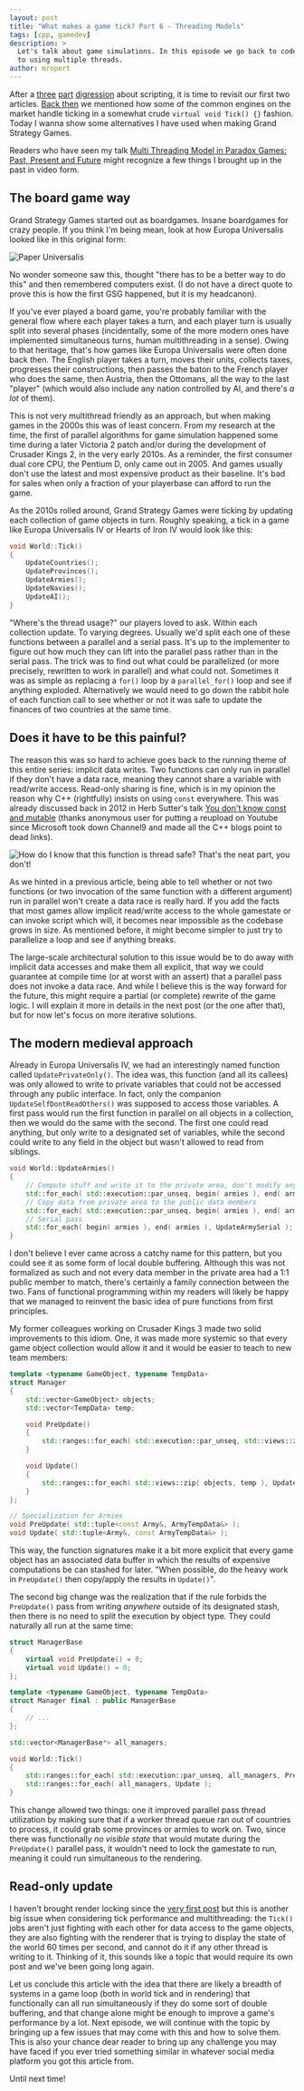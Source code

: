 ```yaml
---
layout: post
title: "What makes a game tick? Part 6 - Threading Models"
tags: [cpp, gamedev]
description: > 
  Let's talk about game simulations. In this episode we go back to code architecture and check out a few approaches
  to using multiple threads.
author: mropert
---
```


After a [three](/2025/05/07/making_games_tick_part3/) [part](/2025/05/27/making_games_tick_part4/)
[digression](/2025/06/17/making_games_tick_part5/) about scripting, it is time to revisit our first two articles.
[Back then](/2025/04/30/making_games_tick_part2/) we mentioned how some of the common engines on the market handle ticking
in a somewhat crude `virtual void Tick() {}` fashion. Today I wanna show some alternatives I have used when
making Grand Strategy Games.

Readers who have seen my talk [Multi Threading Model in Paradox Games: Past, Present and Future](https://www.youtube.com/watch?v=M6rTceqNiNg)
might recognize a few things I brought up in the past in video form.

## The board game way

Grand Strategy Games started out as boardgames. Insane boardgames for crazy people. If you think I'm being mean,
look at how Europa Universalis looked like in this original form:

![Paper Universalis](/assets/img/posts/paper_universalis.png)

No wonder someone saw this, thought "there has to be a better way to do this" and then remembered computers exist.
(I do not have a direct quote to prove this is how the first GSG happened, but it is my headcanon).

If you've ever played a board game, you're probably familiar with the general flow where each player takes a turn,
and each player turn is usually split into several phases (incidentally, some of the more modern ones have implemented
simultaneous turns, human multithreading in a sense). Owing to that heritage, that's how games like Europa Universalis
were often done back then. The English player takes a turn, moves their units, collects taxes, progresses their constructions,
then passes the baton to the French player who does the same, then Austria, then the Ottomans, all the way to the last "player"
(which would also include any nation controlled by AI, and there's _a lot_ of them).

This is not very multithread friendly as an approach, but when making games in the 2000s this was of least concern. 
From my research at the time, the first of parallel algorithms for game simulation happened some time during a later
Victoria 2 patch and/or during the development of Crusader Kings 2, in the very early 2010s. As a reminder, the
first consumer dual core CPU, the Pentium D, only came out in 2005. And games usually don't use  the latest and most expensive
product as their baseline. It's bad for sales when only a fraction of your playerbase can afford to run the game.

As the 2010s rolled around, Grand Strategy Games were ticking by updating each collection of game objects in turn.
Roughly speaking, a tick in a game like Europa Universalis IV or Hearts of Iron IV would look like this:

```cpp
void World::Tick()
{
    UpdateCountries();
    UpdateProvinces();
    UpdateArmies();
    UpdateNavies();
    UpdateAI();
}
```

"Where's the thread usage?" our players loved to ask. Within each collection update. To varying degrees.
Usually we'd split each one of these functions between a parallel and a serial pass. It's up to the implementer
to figure out how much they can lift into the parallel pass rather than in the serial pass. The trick
was to find out what could be parallelized (or more precisely, rewritten to work in parallel) and what could not.
Sometimes it was as simple as replacing a `for()` loop by a `parallel_for()` loop and see if anything exploded.
Alternatively we would need to go down the rabbit hole of each function call to see whether or not it was safe
to update the finances of two countries at the same time.

## Does it have to be this painful?

The reason this was so hard to achieve goes back to the running theme of this entire series: implicit data writes.
Two functions can only run in parallel if they don't have a data race, meaning they cannot share a variable with
read/write access. Read-only sharing is fine, which is in my opinion the reason why C++ (rightfully) insists
on using `const` everywhere. This was already discussed back in 2012 in Herb Sutter's talk
[You don't know const and mutable](https://www.youtube.com/watch?v=1aT2UVfwPUY) (thanks anonymous user for
putting a reupload on Youtube since Microsoft took down Channel9 and made all the C++ blogs point to dead links).

![How do I know that this function is thread safe? That's the neat part, you don't!](/assets/img/posts/neat_threads.png)

As we hinted in a previous article, being able to tell whether or not two functions (or two invocation of the same function with
a different argument) run in parallel won't create a data race is really hard. If you add the facts that most games
allow implicit read/write access to the whole gamestate or can invoke script which will, it becomes near impossible
as the codebase grows in size. As mentioned before, it might become simpler to just try to parallelize a loop and
see if anything breaks.

The large-scale architectural solution to this issue would be to do away with implicit data accesses and make them all explicit,
that way we could guarantee at compile time (or at worst with an assert) that a parallel pass does not invoke a data race.
And while I believe this is the way forward for the future, this might require a partial (or complete) rewrite of the game logic.
I will explain it more in details in the next post (or the one after that), but for now let's focus on more iterative solutions.

## The modern medieval approach

Already in Europa Universalis IV, we had an interestingly named function called `UpdatePrivateOnly()`. The idea
was, this function (and all its callees) was only allowed to write to private variables that could not be
accessed through any public interface. In fact, only the companion `UpdateSelfDontReadOthers()` was supposed to access those variables.
A first pass would run the first function in parallel on all objects in a collection, then we would do the same with the second. The first one
could read anything, but only write to a designated set of variables, while the second could write to any field
in the object but wasn't allowed to read from siblings.

```cpp
void World::UpdateArmies()
{
    // Compute stuff and write it to the private area, don't modify anything visible
    std::for_each( std::execution::par_unseq, begin( armies ), end( armies ), UpdateArmyPrivateOnly );
    // Copy data from private area to the public data members
    std::for_each( std::execution::par_unseq, begin( armies ), end( armies ), UpdateArmySelfDontReadOthers );
    // Serial pass
    std::for_each( begin( armies ), end( armies ), UpdateArmySerial );
}
```

I don't believe I ever came across a catchy name for this pattern, but you could see it as some form of local double buffering.
Although this was not formalized as such and not every data member in the private area had a 1:1 public member to match,
there's certainly a family connection between the two. Fans of functional programming within my readers will likely be happy
that we managed to reinvent the basic idea of pure functions from first principles. 

My former colleagues working on Crusader Kings 3 made two solid improvements to this idiom. One, it was made more
systemic so that every game object collection would allow it and it would be easier to teach to new team members:

```cpp
template <typename GameObject, typename TempData>
struct Manager
{
    std::vector<GameObject> objects;
    std::vector<TempData> temp;

    void PreUpdate()
    {
        std::ranges::for_each( std::execution::par_unseq, std::views::zip( objects, temp ), PreUpdate );
    }

    void Update()
    {
        std::ranges::for_each( std::views::zip( objects, temp ), Update );
    }
};

// Specialization for Armies
void PreUpdate( std::tuple<const Army&, ArmyTempData&> );
void Update( std::tuple<Army&, const ArmyTempData&> );
```

This way, the function signatures make it a bit more explicit that every game object has an associated data buffer
in which the results of expensive computations be can stashed for later. "When possible, do the heavy work in `PreUpdate()`
then copy/apply the results in `Update()`".

The second big change was the realization that if the rule forbids the `PreUpdate()` pass from writing
_anywhere_ outside of its designated stash, then there is no need to split the execution by object type. They could naturally
all run at the same time:

```cpp
struct ManagerBase
{
    virtual void PreUpdate() = 0;
    virtual void Update() = 0;
};

template <typename GameObject, typename TempData>
struct Manager final : public ManagerBase
{
    // ...
};

std::vector<ManagerBase*> all_managers;

void World::Tick()
{
    std::ranges::for_each( std::execution::par_unseq, all_managers, PreUpdate );
    std::ranges::for_each( all_managers, Update );
}
```

This change allowed two things: one it improved parallel pass thread utilization by making sure that if a worker thread
queue ran out of countries to process, it could grab some provinces or armies to work on. Two, since there
was functionally _no visible state_ that would mutate during the `PreUpdate()` parallel pass, it wouldn't need
to lock the gamestate to run, meaning it could run simultaneous to the rendering.

## Read-only update

I haven't brought render locking since the [very first post](/2025/04/23/making_games_tick_part1/) but this is another
big issue when considering tick performance and multithreading: the `Tick()` jobs aren't just fighting with each
other for data access to the game objects, they are also fighting with the renderer that is trying to display the state
of the world 60 times per second, and cannot do it if any other thread is writing to it. Thinking of it, this
sounds like a topic that would require its own post and we've been going long again.

Let us conclude this article with the idea that there are likely a breadth of systems in a game loop (both in world tick
and in rendering) that functionally can all run simultaneously if they do some sort of double buffering, and that change
alone might be enough to improve a game's performance by a lot. Next episode, we will continue with the topic by bringing up
a few issues that may come with this and how to solve them. This is also your chance dear reader to bring up any challenge you may have
faced if you ever tried something similar in whatever social media platform you got this article from.

Until next time!
